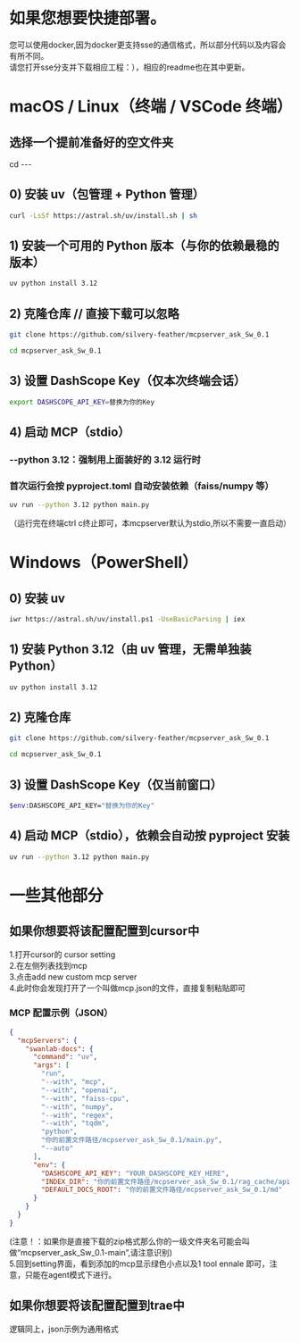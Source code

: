 
# 如果您想要快捷部署。
您可以使用docker,因为docker更支持sse的通信格式，所以部分代码以及内容会有所不同。  
请您打开sse分支并下载相应工程：），相应的readme也在其中更新。


# macOS / Linux（终端 / VSCode 终端）

##  选择一个提前准备好的空文件夹
cd ---

## 0) 安装 uv（包管理 + Python 管理）
```bash
curl -LsSf https://astral.sh/uv/install.sh | sh
```
## 1) 安装一个可用的 Python 版本（与你的依赖最稳的版本）
```bash
uv python install 3.12
```

## 2) 克隆仓库 // 直接下载可以忽略
```bash
git clone https://github.com/silvery-feather/mcpserver_ask_Sw_0.1
```
```bash
cd mcpserver_ask_Sw_0.1
```
## 3) 设置 DashScope Key（仅本次终端会话）
```bash
export DASHSCOPE_API_KEY=替换为你的Key
```
## 4) 启动 MCP（stdio）
### --python 3.12：强制用上面装好的 3.12 运行时
### 首次运行会按 pyproject.toml 自动安装依赖（faiss/numpy 等）
```bash
uv run --python 3.12 python main.py
```
（运行完在终端ctrl c终止即可，本mcpserver默认为stdio,所以不需要一直启动）



# Windows（PowerShell）

## 0) 安装 uv
```bash
iwr https://astral.sh/uv/install.ps1 -UseBasicParsing | iex
```
## 1) 安装 Python 3.12（由 uv 管理，无需单独装 Python）
```bash
uv python install 3.12
```
## 2) 克隆仓库
```bash
git clone https://github.com/silvery-feather/mcpserver_ask_Sw_0.1
```

```bash
cd mcpserver_ask_Sw_0.1
```
## 3) 设置 DashScope Key（仅当前窗口）
```bash
$env:DASHSCOPE_API_KEY="替换为你的Key"
```
## 4) 启动 MCP（stdio），依赖会自动按 pyproject 安装
```bash
uv run --python 3.12 python main.py
```


# 一些其他部分
## 如果你想要将该配置配置到cursor中

1.打开cursor的 cursor setting  
2.在左侧列表找到mcp  
3.点击add new custom mcp server  
4.此时你会发现打开了一个叫做mcp.json的文件，直接复制粘贴即可  
###  MCP 配置示例（JSON）

```json
{
  "mcpServers": {
    "swanlab-docs": {
      "command": "uv",
      "args": [
        "run",
        "--with", "mcp",
        "--with", "openai",
        "--with", "faiss-cpu",
        "--with", "numpy",
        "--with", "regex",
        "--with", "tqdm",
        "python",
        "你的前置文件路径/mcpserver_ask_Sw_0.1/main.py",
        "--auto"
      ],
      "env": {
        "DASHSCOPE_API_KEY": "YOUR_DASHSCOPE_KEY_HERE",
        "INDEX_DIR": "你的前置文件路径/mcpserver_ask_Sw_0.1/rag_cache/api_v1",
        "DEFAULT_DOCS_ROOT": "你的前置文件路径/mcpserver_ask_Sw_0.1/md"
      }
    }
  }
}
```
(注意！：如果你是直接下载的zip格式那么你的一级文件夹名可能会叫做“mcpserver_ask_Sw_0.1-main”,请注意识别)  
5.回到setting界面，看到添加的mcp显示绿色小点以及1 tool ennale 即可，注意，只能在agent模式下进行。



## 如果你想要将该配置配置到trae中

逻辑同上，json示例为通用格式














